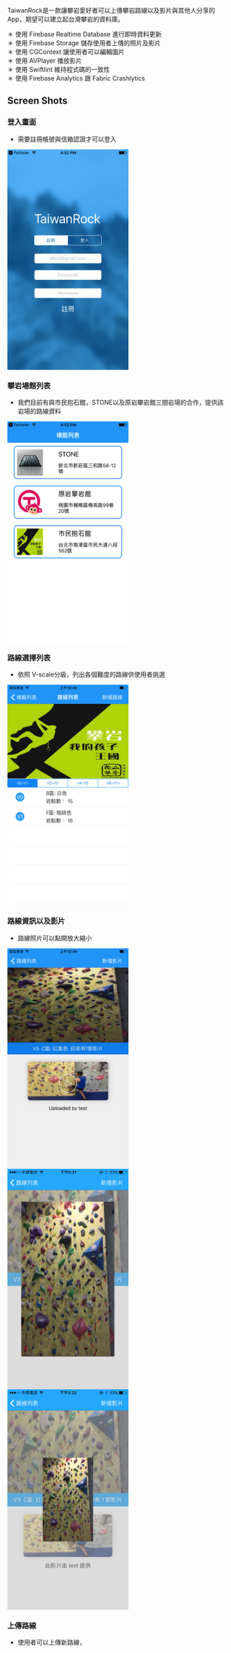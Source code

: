 
TaiwanRock是一款讓攀岩愛好者可以上傳攀岩路線以及影片與其他人分享的App，期望可以建立起台灣攀岩的資料庫。<br />

＊ 使用 Firebase Realtime Database 進行即時資料更新 <br/>
＊ 使用 Firebase Storage 儲存使用者上傳的照片及影片 <br/>
＊ 使用 CGContext 讓使用者可以編輯圖片 <br/>
＊ 使用 AVPlayer 播放影片 <br/>
＊ 使用 Swiftlint 維持程式碼的一致性 <br/>
＊ 使用 Firebase Analytics 跟 Fabric Crashlytics <br/>


## Screen Shots


### 登入畫面

 - 需要註冊帳號與信箱認證才可以登入 <br />

<kbd><img src="https://github.com/Chi-AnTai/TaiwanRockClimbing/blob/master/Readme%20Screenshot/LandingView.png" width = "275" height = "500" alt="Eatvago" align=center /></kbd>


### 攀岩場館列表

 - 我們目前有與市民抱石館，STONE以及原岩攀岩館三間岩場的合作，提供該岩場的路線資料 <br />
 
<kbd><img src="https://github.com/Chi-AnTai/TaiwanRockClimbing/blob/master/Readme%20Screenshot/GymSelectView.png" width = "275" height = "500" align=center /></kbd>

### 路線選擇列表

 - 依照 V-scale分級，列出各個難度的路線供使用者挑選 <br />

<kbd><img src="https://github.com/Chi-AnTai/TaiwanRockClimbing/blob/master/Readme%20Screenshot/RouteSelectView.png" width = "275" height = "500" align=center /></kbd>

### 路線資訊以及影片

 - 路線照片可以點開放大縮小 <br />
 
  <kbd><img src="https://github.com/Chi-AnTai/TaiwanRockClimbing/blob/master/Readme%20Screenshot/VideoView.png" width = "275" height = "500" align=center /></kbd><kbd><img src="https://github.com/Chi-AnTai/TaiwanRockClimbing/blob/master/Readme%20Screenshot/ImageZoomIn.PNG" width = "275" height = "500" align=center /></kbd><kbd><img src="https://github.com/Chi-AnTai/TaiwanRockClimbing/blob/master/Readme%20Screenshot/ImageZoomOut.PNG" width = "275" height = "500" align=center /></kbd>
  
### 上傳路線

 - 使用者可以上傳新路線，

 
